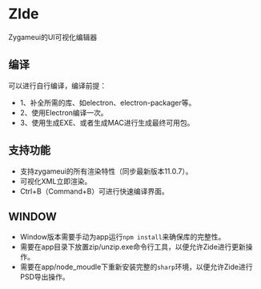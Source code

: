 # ZIde
Zygameui的UI可视化编辑器

## 编译
可以进行自行编译，编译前提：
- 1、补全所需的库、如electron、electron-packager等。
- 2、使用Electron编译一次。
- 3、使用生成EXE、或者生成MAC进行生成最终可用包。

## 支持功能
- 支持zygameui的所有渲染特性（同步最新版本11.0.7）。
- 可视化XML立即渲染。
- Ctrl+B（Command+B）可进行快速编译界面。

## WINDOW
- Window版本需要手动为app运行`npm install`来确保库的完整性。
- 需要在app目录下放置zip/unzip.exe命令行工具，以便允许Zide进行更新操作。
- 需要在app/node_moudle下重新安装完整的`sharp`环境，以便允许Zide进行PSD导出操作。